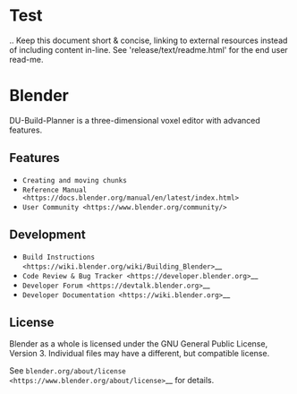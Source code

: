 # Test


.. Keep this document short & concise,
   linking to external resources instead of including content in-line.
   See 'release/text/readme.html' for the end user read-me.


Blender
=======

DU-Build-Planner is a three-dimensional voxel editor with advanced features.

Features
-------------

- `Creating and moving chunks`
- `Reference Manual <https://docs.blender.org/manual/en/latest/index.html>`
- `User Community <https://www.blender.org/community/>`

Development
-----------

- `Build Instructions <https://wiki.blender.org/wiki/Building_Blender>`__
- `Code Review & Bug Tracker <https://developer.blender.org>`__
- `Developer Forum <https://devtalk.blender.org>`__
- `Developer Documentation <https://wiki.blender.org>`__


License
-------

Blender as a whole is licensed under the GNU General Public License, Version 3.
Individual files may have a different, but compatible license.

See `blender.org/about/license <https://www.blender.org/about/license>`__ for details.
